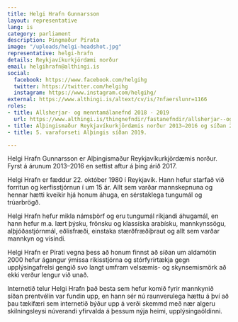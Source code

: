 ```yaml
---
title: Helgi Hrafn Gunnarsson
layout: representative
lang: is
category: parliament
description: Þingmaður Pírata
image: "/uploads/helgi-headshot.jpg"
representative: helgi-hrafn
details: Reykjavíkurkjördæmi norður
email: helgihrafn@althingi.is
social:
  facebook: https://www.facebook.com/helgihg
  twitter: https://twitter.com/helgihg
  instagram: https://www.instagram.com/helgihg/
external: https://www.althingi.is/altext/cv/is/?nfaerslunr=1166
roles:
- title: Allsherjar- og menntamálanefnd 2018 - 2019
  url: https://www.althingi.is/thingnefndir/fastanefndir/allsherjar--og-menntamalanefnd/
- title: Alþingismaður Reykjavíkurkjördæmis norður 2013–2016 og síðan 2017
- title: 5. varaforseti Alþingis síðan 2019.

---
```

Helgi Hrafn Gunnarsson er Alþingismaður Reykjavíkurkjördæmis norður. Fyrst á árunum 2013–2016 en settist aftur á þing árið 2017. 

Helgi Hrafn er fæddur 22. október 1980 í Reykjavík. Hann hefur starfað við forritun og kerfisstjórnun í um 15 ár. Allt sem varðar mannskepnuna og hennar hætti kveikir hjá honum áhuga, en sérstaklega tungumál og trúarbrögð. 

Helgi Hrafn hefur mikla námsþörf og eru tungumál ríkjandi áhugamál, en hann hefur m.a. lært þýsku, frönsku og klassíska arabísku, mannkynssögu, alþjóðastjórnmál, eðlisfræði, einstaka stærðfræðiþraut og allt sem varðar mannkyn og vísindi.

Helgi Hrafn er Pírati vegna þess að honum finnst að síðan um aldamótin 2000 hefur ágangur ýmissa ríkisstjórna og stórfyrirtækja gegn upplýsingafrelsi gengið svo langt umfram velsæmis- og skynsemismörk að ekki verður lengur við unað.

Internetið telur Helgi Hrafn það besta sem hefur komið fyrir mannkynið síðan prentvélin var fundin upp, en hann sér nú raunverulega hættu á því að þau tækifæri sem internetið býður upp á verði skemmd með nær algeru skilningsleysi núverandi yfirvalda á þessum nýja heimi, upplýsingaöldinni.
